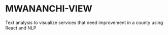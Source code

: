 # MWANANCHI-VIEW
Text analysis to visualize services that need improvement in a county using React and NLP
